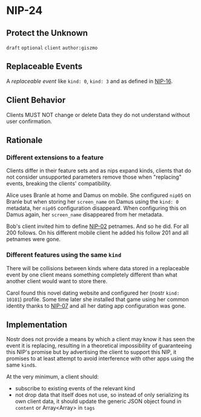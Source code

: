 NIP-24
======

Protect the Unknown
-------------------

`draft` `optional` `client` `author:giszmo`

## Replaceable Events

A *replaceable event* like `kind: 0`, `kind: 3` and as defined in
[NIP-16](16.md).

## Client Behavior

Clients MUST NOT change or delete Data they do not understand without user
confirmation.

Rationale
---------

### Different extensions to a feature

Clients differ in their feature sets and as nips expand kinds, clients that do
not consider unsupported parameters remove those when "replacing" events,
breaking the clients' compatibility.

Alice uses Branle at home and Damus on mobile. She configured `nip05` on Branle
but when storing her `screen_name` on Damus using the `kind: 0` metadata, her
`nip05` configuration disappeard. When configuring this on Damus again, her
`screen_name` disappeared from her metadata.

Bob's client invited him to define [NIP-02](02.md) petnames. And so he did. For
all 200 follows. On his different mobile client he added his follow 201 and all
petnames were gone.

### Different features using the same `kind`

There will be collisions between kinds where data stored in a replaceable event
by one client means something completely different than what another client
would want to store there.

Carol found this novel dating website and configured her (nostr `kind: 10101`)
profile. Some time later she installed that game using her common identity
thanks to [NIP-07](07.md) and all her dating app configuration was gone.

Implementation
--------------

Nostr does not provide a means by which a client may know it has seen the event
it is replacing, resulting in a theoretical impossibility of guaranteeing this
NIP's promise but by advertising the client to support this NIP, it promises to
at least attempt to avoid interference with other apps using the same `kind`s.

At the very minimum, a client should:
* subscribe to existing events of the relevant kind
* not drop data that itself does not use, so instead of only serializing its
  own client data, it should update the generic JSON object found in `content`
  or Array<Array<String>> in `tags`
